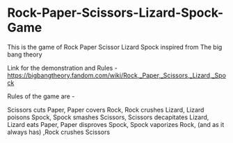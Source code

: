 # Rock-Paper-Scissors-Lizard-Spock-Game

This is the game of Rock Paper Scissor Lizard Spock inspired from The big bang theory 

Link for the demonstration and Rules - https://bigbangtheory.fandom.com/wiki/Rock,_Paper,_Scissors,_Lizard,_Spock

Rules of the game are - 

Scissors cuts Paper,
Paper covers Rock,
Rock crushes Lizard,
Lizard poisons Spock,
Spock smashes Scissors,
Scissors decapitates Lizard,
Lizard eats Paper,
Paper disproves Spock,
Spock vaporizes Rock,
(and as it always has) ,Rock crushes Scissors
